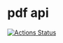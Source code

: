 # pdf api
[![Actions Status](https://github.com/cofaho/pdf/workflows/test/badge.svg)](https://github.com/cofaho/pdf/actions)
